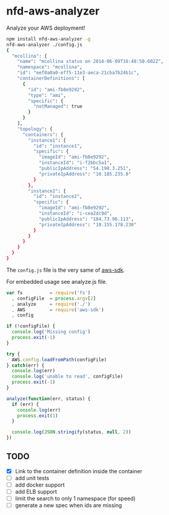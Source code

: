 nfd-aws-analyzer
================

Analyze your AWS deployment!

```bash
npm install nfd-aws-analyzer -g
nfd-aws-analyzer ./config.js
{
  "mcollina": {
    "name": "mcollina status on 2014-06-09T16:48:50.602Z",
    "namespace": "mcollina",
    "id": "eef0a0a0-eff5-11e3-aeca-21cba7b24b1c",
    "containerDefinitions": [
      {
        "id": "ami-fb8e9292",
        "type": "ami",
        "specific": {
          "notManaged": true
        }
      }
    ],
    "topology": {
      "containers": {
        "instance1": {
          "id": "instance1",
          "specific": {
            "imageId": "ami-fb8e9292",
            "instanceId": "i-f2bbc5a1",
            "publicIpAddress": "54.198.3.251",
            "privateIpAddress": "10.185.235.8"
          }
        },
        "instance2": {
          "id": "instance2",
          "specific": {
            "imageId": "ami-fb8e9292",
            "instanceId": "i-cea2dc9d",
            "publicIpAddress": "184.73.96.113",
            "privateIpAddress": "10.155.178.230"
          }
        }
      }
    }
  }
}
```

The `config.js` file is the very same of [aws-sdk](http://npm.im/aws-sdk).

For embedded usage see analyze.js file.

```js
var fs          = require('fs')
  , configFile  = process.argv[2]
  , analyze     = require('./')
  , AWS         = require('aws-sdk')
  , config

if (!configFile) {
  console.log('Missing config')
  process.exit(-1)
}

try {
  AWS.config.loadFromPath(configFile)
} catch(err) {
  console.log(err)
  console.log('unable to read', configFile)
  process.exit(-1)
}

analyze(function(err, status) {
  if (err) {
    console.log(err)
    process.exit(1)
  }

  console.log(JSON.stringify(status, null, 2))
})
```

TODO
----

* [x] Link to the container definition inside the container
* [ ] add unit tests
* [ ] add docker support
* [ ] add ELB support
* [ ] limit the search to only 1 namespace (for speed)
* [ ] generate a new spec when ids are missing
